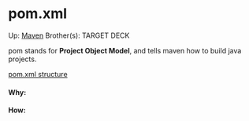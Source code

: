 # pom.xml

Up: [Maven](maven)
Brother(s):
TARGET DECK

pom stands for **Project Object Model**, and tells maven how to build java projects.

[pom.xml structure](pom.xml_structure)



































#### Why:
#### How:









